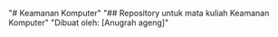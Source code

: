 "# Keamanan Komputer" 
"## Repository untuk mata kuliah Keamanan Komputer" 
"Dibuat oleh: [Anugrah ageng]" 
